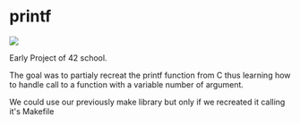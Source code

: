 # printf

![](https://github.com/a-boring-man/printf/blob/main/100_score_icon.png)

Early Project of 42 school.

The goal was to partialy recreat the printf function from C thus learning how to handle call to a function with a variable number of argument.

We could use our previously make library but only if we recreated it calling it's Makefile
